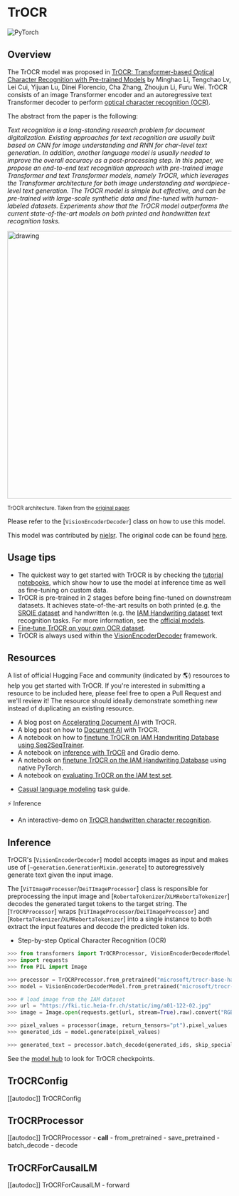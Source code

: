 <!--Copyright 2021 The HuggingFace Team. All rights reserved.

Licensed under the Apache License, Version 2.0 (the "License"); you may not use this file except in compliance with the
License. You may obtain a copy of the License at

http://www.apache.org/licenses/LICENSE-2.0

Unless required by applicable law or agreed to in writing, software distributed under the License is distributed on an
"AS IS" BASIS, WITHOUT WARRANTIES OR CONDITIONS OF ANY KIND, either express or implied. See the License for the

⚠️ Note that this file is in Markdown but contain specific syntax for our doc-builder (similar to MDX) that may not be
rendered properly in your Markdown viewer.

specific language governing permissions and limitations under the License. -->

# TrOCR

<div class="flex flex-wrap space-x-1">
<img alt="PyTorch" src="https://img.shields.io/badge/PyTorch-DE3412?style=flat&logo=pytorch&logoColor=white">
</div>

## Overview

The TrOCR model was proposed in [TrOCR: Transformer-based Optical Character Recognition with Pre-trained
Models](https://huggingface.co/papers/2109.10282) by Minghao Li, Tengchao Lv, Lei Cui, Yijuan Lu, Dinei Florencio, Cha Zhang,
Zhoujun Li, Furu Wei. TrOCR consists of an image Transformer encoder and an autoregressive text Transformer decoder to
perform [optical character recognition (OCR)](https://en.wikipedia.org/wiki/Optical_character_recognition).

The abstract from the paper is the following:

*Text recognition is a long-standing research problem for document digitalization. Existing approaches for text recognition
are usually built based on CNN for image understanding and RNN for char-level text generation. In addition, another language
model is usually needed to improve the overall accuracy as a post-processing step. In this paper, we propose an end-to-end
text recognition approach with pre-trained image Transformer and text Transformer models, namely TrOCR, which leverages the
Transformer architecture for both image understanding and wordpiece-level text generation. The TrOCR model is simple but
effective, and can be pre-trained with large-scale synthetic data and fine-tuned with human-labeled datasets. Experiments
show that the TrOCR model outperforms the current state-of-the-art models on both printed and handwritten text recognition
tasks.*

<img src="https://huggingface.co/datasets/huggingface/documentation-images/resolve/main/trocr_architecture.jpg"
alt="drawing" width="600"/>

<small> TrOCR architecture. Taken from the <a href="https://huggingface.co/papers/2109.10282">original paper</a>. </small>

Please refer to the [`VisionEncoderDecoder`] class on how to use this model.

This model was contributed by [nielsr](https://huggingface.co/nielsr). The original code can be found
[here](https://github.com/microsoft/unilm/tree/6f60612e7cc86a2a1ae85c47231507a587ab4e01/trocr).

## Usage tips

- The quickest way to get started with TrOCR is by checking the [tutorial
  notebooks](https://github.com/NielsRogge/Transformers-Tutorials/tree/master/TrOCR), which show how to use the model
  at inference time as well as fine-tuning on custom data.
- TrOCR is pre-trained in 2 stages before being fine-tuned on downstream datasets. It achieves state-of-the-art results
  on both printed (e.g. the [SROIE dataset](https://paperswithcode.com/dataset/sroie) and handwritten (e.g. the [IAM
  Handwriting dataset](https://fki.tic.heia-fr.ch/databases/iam-handwriting-database>) text recognition tasks. For more
  information, see the [official models](https://huggingface.co/models?other=trocr>).
- [Fine‑tune TrOCR on your own OCR dataset](https://github.com/Ashutosh-4485/trocr-custom-fine-tune.git).
- TrOCR is always used within the [VisionEncoderDecoder](vision-encoder-decoder) framework.

## Resources

A list of official Hugging Face and community (indicated by 🌎) resources to help you get started with TrOCR. If you're interested in submitting a resource to be included here, please feel free to open a Pull Request and we'll review it! The resource should ideally demonstrate something new instead of duplicating an existing resource.

<PipelineTag pipeline="text-classification"/>

- A blog post on [Accelerating Document AI](https://huggingface.co/blog/document-ai) with TrOCR.
- A blog post on how to [Document AI](https://github.com/philschmid/document-ai-transformers) with TrOCR.
- A notebook on how to [finetune TrOCR on IAM Handwriting Database using Seq2SeqTrainer](https://colab.research.google.com/github/NielsRogge/Transformers-Tutorials/blob/master/TrOCR/Fine_tune_TrOCR_on_IAM_Handwriting_Database_using_Seq2SeqTrainer.ipynb).
- A notebook on [inference with TrOCR](https://colab.research.google.com/github/NielsRogge/Transformers-Tutorials/blob/master/TrOCR/Inference_with_TrOCR_%2B_Gradio_demo.ipynb) and Gradio demo.
- A notebook on [finetune TrOCR on the IAM Handwriting Database](https://colab.research.google.com/github/NielsRogge/Transformers-Tutorials/blob/master/TrOCR/Fine_tune_TrOCR_on_IAM_Handwriting_Database_using_native_PyTorch.ipynb) using native PyTorch.
- A notebook on [evaluating TrOCR on the IAM test set](https://colab.research.google.com/github/NielsRogge/Transformers-Tutorials/blob/master/TrOCR/Evaluating_TrOCR_base_handwritten_on_the_IAM_test_set.ipynb).

<PipelineTag pipeline="text-generation"/>

- [Casual language modeling](https://huggingface.co/docs/transformers/tasks/language_modeling) task guide.

⚡️ Inference

- An interactive-demo on [TrOCR handwritten character recognition](https://huggingface.co/spaces/nielsr/TrOCR-handwritten).

## Inference

TrOCR's [`VisionEncoderDecoder`] model accepts images as input and makes use of
[`~generation.GenerationMixin.generate`] to autoregressively generate text given the input image.

The [`ViTImageProcessor`/`DeiTImageProcessor`] class is responsible for preprocessing the input image and
[`RobertaTokenizer`/`XLMRobertaTokenizer`] decodes the generated target tokens to the target string. The
[`TrOCRProcessor`] wraps [`ViTImageProcessor`/`DeiTImageProcessor`] and [`RobertaTokenizer`/`XLMRobertaTokenizer`]
into a single instance to both extract the input features and decode the predicted token ids.

- Step-by-step Optical Character Recognition (OCR)

``` py
>>> from transformers import TrOCRProcessor, VisionEncoderDecoderModel
>>> import requests
>>> from PIL import Image

>>> processor = TrOCRProcessor.from_pretrained("microsoft/trocr-base-handwritten")
>>> model = VisionEncoderDecoderModel.from_pretrained("microsoft/trocr-base-handwritten")

>>> # load image from the IAM dataset
>>> url = "https://fki.tic.heia-fr.ch/static/img/a01-122-02.jpg"
>>> image = Image.open(requests.get(url, stream=True).raw).convert("RGB")

>>> pixel_values = processor(image, return_tensors="pt").pixel_values
>>> generated_ids = model.generate(pixel_values)

>>> generated_text = processor.batch_decode(generated_ids, skip_special_tokens=True)[0]
```

See the [model hub](https://huggingface.co/models?filter=trocr) to look for TrOCR checkpoints.

## TrOCRConfig

[[autodoc]] TrOCRConfig

## TrOCRProcessor

[[autodoc]] TrOCRProcessor
    - __call__
    - from_pretrained
    - save_pretrained
    - batch_decode
    - decode

## TrOCRForCausalLM

[[autodoc]] TrOCRForCausalLM
     - forward
